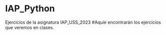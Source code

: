 # IAP_Python
Ejercicios de la asignatura IAP_USS_2023
#Aquíe encontrarán los ejercicios que veremos en clases.
